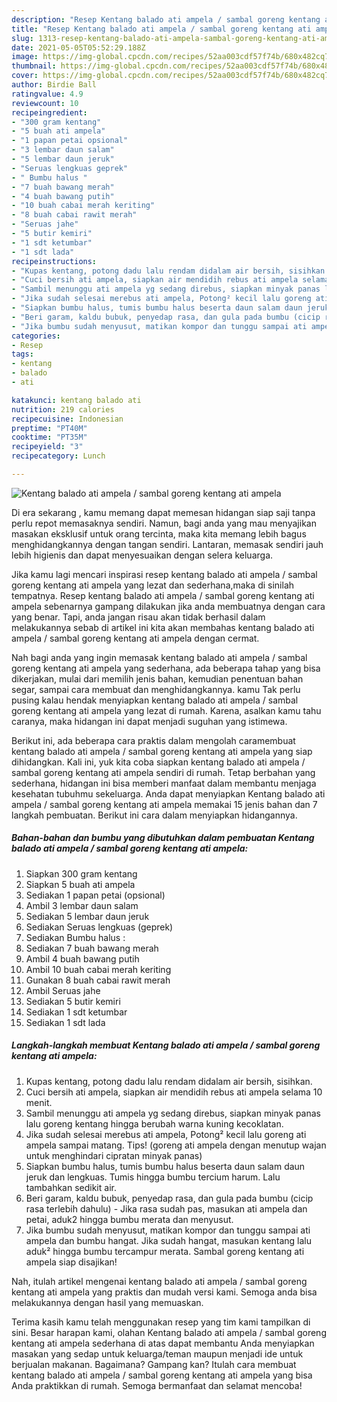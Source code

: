 ```yaml
---
description: "Resep Kentang balado ati ampela / sambal goreng kentang ati ampela yang nikmat Untuk Jualan"
title: "Resep Kentang balado ati ampela / sambal goreng kentang ati ampela yang nikmat Untuk Jualan"
slug: 1313-resep-kentang-balado-ati-ampela-sambal-goreng-kentang-ati-ampela-yang-nikmat-untuk-jualan
date: 2021-05-05T05:52:29.188Z
image: https://img-global.cpcdn.com/recipes/52aa003cdf57f74b/680x482cq70/kentang-balado-ati-ampela-sambal-goreng-kentang-ati-ampela-foto-resep-utama.jpg
thumbnail: https://img-global.cpcdn.com/recipes/52aa003cdf57f74b/680x482cq70/kentang-balado-ati-ampela-sambal-goreng-kentang-ati-ampela-foto-resep-utama.jpg
cover: https://img-global.cpcdn.com/recipes/52aa003cdf57f74b/680x482cq70/kentang-balado-ati-ampela-sambal-goreng-kentang-ati-ampela-foto-resep-utama.jpg
author: Birdie Ball
ratingvalue: 4.9
reviewcount: 10
recipeingredient:
- "300 gram kentang"
- "5 buah ati ampela"
- "1 papan petai opsional"
- "3 lembar daun salam"
- "5 lembar daun jeruk"
- "Seruas lengkuas geprek"
- " Bumbu halus "
- "7 buah bawang merah"
- "4 buah bawang putih"
- "10 buah cabai merah keriting"
- "8 buah cabai rawit merah"
- "Seruas jahe"
- "5 butir kemiri"
- "1 sdt ketumbar"
- "1 sdt lada"
recipeinstructions:
- "Kupas kentang, potong dadu lalu rendam didalam air bersih, sisihkan."
- "Cuci bersih ati ampela, siapkan air mendidih rebus ati ampela selama 10 menit."
- "Sambil menunggu ati ampela yg sedang direbus, siapkan minyak panas lalu goreng kentang hingga berubah warna kuning kecoklatan."
- "Jika sudah selesai merebus ati ampela, Potong² kecil lalu goreng ati ampela sampai matang. Tips! (goreng ati ampela dengan menutup wajan untuk menghindari cipratan minyak panas)"
- "Siapkan bumbu halus, tumis bumbu halus beserta daun salam daun jeruk dan lengkuas. Tumis hingga bumbu tercium harum. Lalu tambahkan sedikit air."
- "Beri garam, kaldu bubuk, penyedap rasa, dan gula pada bumbu (cicip rasa terlebih dahulu) Jika rasa sudah pas, masukan ati ampela dan petai, aduk2 hingga bumbu merata dan menyusut."
- "Jika bumbu sudah menyusut, matikan kompor dan tunggu sampai ati ampela dan bumbu hangat. Jika sudah hangat, masukan kentang lalu aduk² hingga bumbu tercampur merata. Sambal goreng kentang ati ampela siap disajikan!"
categories:
- Resep
tags:
- kentang
- balado
- ati

katakunci: kentang balado ati 
nutrition: 219 calories
recipecuisine: Indonesian
preptime: "PT40M"
cooktime: "PT35M"
recipeyield: "3"
recipecategory: Lunch

---
```



![Kentang balado ati ampela / sambal goreng kentang ati ampela](https://img-global.cpcdn.com/recipes/52aa003cdf57f74b/680x482cq70/kentang-balado-ati-ampela-sambal-goreng-kentang-ati-ampela-foto-resep-utama.jpg)

Di era  sekarang , kamu memang dapat memesan hidangan siap saji tanpa perlu repot memasaknya sendiri. Namun, bagi anda yang mau menyajikan masakan eksklusif untuk orang tercinta, maka kita memang lebih bagus menghidangkannya dengan tangan sendiri. Lantaran, memasak sendiri jauh lebih higienis dan dapat menyesuaikan dengan selera keluarga.

Jika kamu lagi mencari inspirasi resep kentang balado ati ampela / sambal goreng kentang ati ampela yang lezat dan sederhana,maka di sinilah tempatnya. Resep kentang balado ati ampela / sambal goreng kentang ati ampela  sebenarnya gampang dilakukan jika anda membuatnya dengan cara yang benar. Tapi, anda jangan risau akan tidak berhasil dalam melakukannya 
sebab di artikel ini kita akan membahas kentang balado ati ampela / sambal goreng kentang ati ampela dengan cermat.  



Nah bagi anda yang ingin memasak kentang balado ati ampela / sambal goreng kentang ati ampela yang sederhana, ada beberapa tahap yang bisa dikerjakan, mulai dari memilih jenis bahan, kemudian penentuan bahan segar, sampai cara membuat dan menghidangkannya. kamu Tak perlu pusing kalau hendak menyiapkan kentang balado ati ampela / sambal goreng kentang ati ampela yang lezat di rumah. Karena, asalkan kamu  tahu caranya, maka hidangan ini dapat menjadi suguhan yang istimewa.

Berikut ini, ada beberapa cara praktis  dalam mengolah caramembuat kentang balado ati ampela / sambal goreng kentang ati ampela yang siap dihidangkan. Kali ini, yuk kita coba siapkan kentang balado ati ampela / sambal goreng kentang ati ampela sendiri di rumah. Tetap berbahan yang sederhana, hidangan ini bisa memberi manfaat dalam membantu menjaga kesehatan tubuhmu sekeluarga. Anda dapat menyiapkan Kentang balado ati ampela / sambal goreng kentang ati ampela memakai 15 jenis bahan dan 7 langkah pembuatan. Berikut ini cara dalam menyiapkan hidangannya.

<!--inarticleads1-->

##### Bahan-bahan dan bumbu yang dibutuhkan dalam pembuatan Kentang balado ati ampela / sambal goreng kentang ati ampela:

1. Siapkan 300 gram kentang
1. Siapkan 5 buah ati ampela
1. Sediakan 1 papan petai (opsional)
1. Ambil 3 lembar daun salam
1. Sediakan 5 lembar daun jeruk
1. Sediakan Seruas lengkuas (geprek)
1. Sediakan  Bumbu halus :
1. Sediakan 7 buah bawang merah
1. Ambil 4 buah bawang putih
1. Ambil 10 buah cabai merah keriting
1. Gunakan 8 buah cabai rawit merah
1. Ambil Seruas jahe
1. Sediakan 5 butir kemiri
1. Sediakan 1 sdt ketumbar
1. Sediakan 1 sdt lada




<!--inarticleads2-->

##### Langkah-langkah membuat Kentang balado ati ampela / sambal goreng kentang ati ampela:

1. Kupas kentang, potong dadu lalu rendam didalam air bersih, sisihkan.
1. Cuci bersih ati ampela, siapkan air mendidih rebus ati ampela selama 10 menit.
1. Sambil menunggu ati ampela yg sedang direbus, siapkan minyak panas lalu goreng kentang hingga berubah warna kuning kecoklatan.
1. Jika sudah selesai merebus ati ampela, Potong² kecil lalu goreng ati ampela sampai matang. Tips! (goreng ati ampela dengan menutup wajan untuk menghindari cipratan minyak panas)
1. Siapkan bumbu halus, tumis bumbu halus beserta daun salam daun jeruk dan lengkuas. Tumis hingga bumbu tercium harum. Lalu tambahkan sedikit air.
1. Beri garam, kaldu bubuk, penyedap rasa, dan gula pada bumbu (cicip rasa terlebih dahulu) - Jika rasa sudah pas, masukan ati ampela dan petai, aduk2 hingga bumbu merata dan menyusut.
1. Jika bumbu sudah menyusut, matikan kompor dan tunggu sampai ati ampela dan bumbu hangat. Jika sudah hangat, masukan kentang lalu aduk² hingga bumbu tercampur merata. Sambal goreng kentang ati ampela siap disajikan!




Nah, itulah artikel mengenai  kentang balado ati ampela / sambal goreng kentang ati ampela  yang praktis dan mudah versi kami. Semoga anda bisa melakukannya dengan hasil yang memuaskan. 

Terima kasih kamu telah menggunakan resep yang tim kami tampilkan di sini. Besar harapan kami, olahan  Kentang balado ati ampela / sambal goreng kentang ati ampela sederhana di atas dapat membantu Anda menyiapkan masakan yang sedap untuk keluarga/teman maupun menjadi ide untuk berjualan makanan. Bagaimana? Gampang kan? Itulah cara membuat kentang balado ati ampela / sambal goreng kentang ati ampela yang bisa Anda praktikkan di rumah. Semoga bermanfaat dan selamat mencoba!

